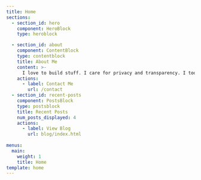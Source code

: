 ```yaml
---
title: Home
sections:
  - section_id: hero
    component: HeroBlock
    type: heroblock

  - section_id: about
    component: ContentBlock
    type: contentblock
    title: About Me
    content: >-
      I love to build stuff. I care for privacy and transparency. I took Bachelor of Science in Information Technology and I got into more in-depth about developing application and modularize the structure of the program to make a better develoepr experience.
    actions:
      - label: Contact Me
        url: /contact
  - section_id: recent-posts
    component: PostsBlock
    type: postsblock
    title: Recent Posts
    num_posts_displayed: 4
    actions:
      - label: View Blog
        url: blog/index.html
      
menus:
  main:
    weight: 1
    title: Home
template: home
---
```

